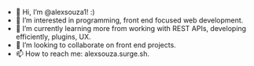 - 👋 Hi, I’m @alexsouza1! :)
- 👀 I’m interested in programming, front end focused web development.
- 🌱 I’m currently learning more from working with REST APIs, developing efficiently, plugins, UX.
- 💞️ I’m looking to collaborate on front end projects.
- 📫 How to reach me: alexsouza.surge.sh.

<!---
alexsouza1/alexsouza1 is a ✨ special ✨ repository because its `README.md` (this file) appears on your GitHub profile.
You can click the Preview link to take a look at your changes.
--->
